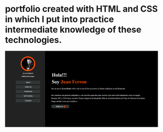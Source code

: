 # portfolio created with HTML and CSS in which I put into practice intermediate knowledge of these technologies.

![home page](portfolio.png)
